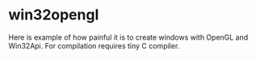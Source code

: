 # win32opengl

Here is example of how painful it is to create windows with OpenGL and Win32Api.
For compilation requires tiny C compiler.

